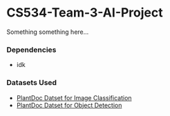 # CS534-Team-3-AI-Project
Something something here...

### Dependencies
- idk

### Datasets Used
- [PlantDoc Datset for Image Classification](https://github.com/pratikkayal/PlantDoc-Dataset.git)
- [PlantDoc Datset for Object Detection](https://github.com/pratikkayal/PlantDoc-Object-Detection-Dataset)